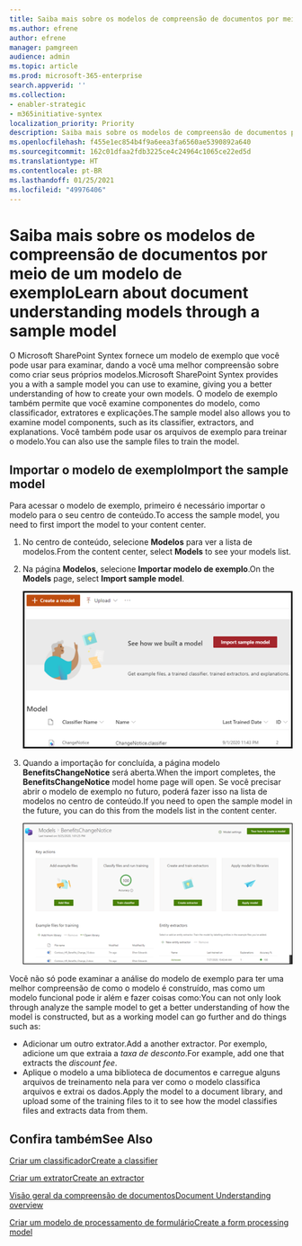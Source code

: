 ```yaml
---
title: Saiba mais sobre os modelos de compreensão de documentos por meio do modelo de exemplo
ms.author: efrene
author: efrene
manager: pamgreen
audience: admin
ms.topic: article
ms.prod: microsoft-365-enterprise
search.appverid: ''
ms.collection:
- enabler-strategic
- m365initiative-syntex
localization_priority: Priority
description: Saiba mais sobre os modelos de compreensão de documentos por meio do modelo de exemplo
ms.openlocfilehash: f455e1ec854b4f9a6eea3fa6560ae5390892a640
ms.sourcegitcommit: 162c01dfaa2fdb3225ce4c24964c1065ce22ed5d
ms.translationtype: HT
ms.contentlocale: pt-BR
ms.lasthandoff: 01/25/2021
ms.locfileid: "49976406"
---
```

# <a name="learn-about-document-understanding-models-through-a-sample-model"></a><span data-ttu-id="c1f43-103">Saiba mais sobre os modelos de compreensão de documentos por meio de um modelo de exemplo</span><span class="sxs-lookup"><span data-stu-id="c1f43-103">Learn about document understanding models through a sample model</span></span>

<span data-ttu-id="c1f43-104">O Microsoft SharePoint Syntex fornece um modelo de exemplo que você pode usar para examinar, dando a você uma melhor compreensão sobre como criar seus próprios modelos.</span><span class="sxs-lookup"><span data-stu-id="c1f43-104">Microsoft SharePoint Syntex provides you a with a sample model you can use to examine, giving you a better understanding of how to create your own models.</span></span> <span data-ttu-id="c1f43-105">O modelo de exemplo também permite que você examine componentes do modelo, como classificador, extratores e explicações.</span><span class="sxs-lookup"><span data-stu-id="c1f43-105">The sample model also allows you to examine model components, such as its classifier, extractors, and explanations.</span></span> <span data-ttu-id="c1f43-106">Você também pode usar os arquivos de exemplo para treinar o modelo.</span><span class="sxs-lookup"><span data-stu-id="c1f43-106">You can also use the sample files to train the model.</span></span>

## <a name="import-the-sample-model"></a><span data-ttu-id="c1f43-107">Importar o modelo de exemplo</span><span class="sxs-lookup"><span data-stu-id="c1f43-107">Import the sample model</span></span>

<span data-ttu-id="c1f43-108">Para acessar o modelo de exemplo, primeiro é necessário importar o modelo para o seu centro de conteúdo.</span><span class="sxs-lookup"><span data-stu-id="c1f43-108">To access the sample model, you need to first import the model to your content center.</span></span>

1. <span data-ttu-id="c1f43-109">No centro de conteúdo, selecione **Modelos** para ver a lista de modelos.</span><span class="sxs-lookup"><span data-stu-id="c1f43-109">From the content center, select **Models** to see your models list.</span></span></br>
2. <span data-ttu-id="c1f43-110">Na página **Modelos**, selecione **Importar modelo de exemplo**.</span><span class="sxs-lookup"><span data-stu-id="c1f43-110">On the **Models** page, select **Import sample model**.</span></span></br>

    ![Importar modelo de exemplo](../media/content-understanding/import-sample-model.png) </br>

3. <span data-ttu-id="c1f43-112">Quando a importação for concluída, a página modelo **BenefitsChangeNotice** será aberta.</span><span class="sxs-lookup"><span data-stu-id="c1f43-112">When the import completes, the **BenefitsChangeNotice** model home page will open.</span></span> <span data-ttu-id="c1f43-113">Se você precisar abrir o modelo de exemplo no futuro, poderá fazer isso na lista de modelos no centro de conteúdo.</span><span class="sxs-lookup"><span data-stu-id="c1f43-113">If you need to open the sample model in the future, you can do this from the models list in the content center.</span></span> </br>

     ![Página inicial de exemplo](../media/content-understanding/sample-home-page.png)</br>

<span data-ttu-id="c1f43-115">Você não só pode examinar a análise do modelo de exemplo para ter uma melhor compreensão de como o modelo é construído, mas como um modelo funcional pode ir além e fazer coisas como:</span><span class="sxs-lookup"><span data-stu-id="c1f43-115">You can not only look through analyze the sample model to get a better understanding of how the model is constructed, but as a working model can go further and do things such as:</span></span>

- <span data-ttu-id="c1f43-116">Adicionar um outro extrator.</span><span class="sxs-lookup"><span data-stu-id="c1f43-116">Add a another extractor.</span></span> <span data-ttu-id="c1f43-117">Por exemplo, adicione um que extraia a *taxa de desconto*.</span><span class="sxs-lookup"><span data-stu-id="c1f43-117">For example, add one that extracts the *discount fee*.</span></span>
- <span data-ttu-id="c1f43-118">Aplique o modelo a uma biblioteca de documentos e carregue alguns arquivos de treinamento nela para ver como o modelo classifica arquivos e extrai os dados.</span><span class="sxs-lookup"><span data-stu-id="c1f43-118">Apply the model to a document library, and upload some of the training files to it to see how the model classifies files and extracts data from them.</span></span>


## <a name="see-also"></a><span data-ttu-id="c1f43-119">Confira também</span><span class="sxs-lookup"><span data-stu-id="c1f43-119">See Also</span></span>
[<span data-ttu-id="c1f43-120">Criar um classificador</span><span class="sxs-lookup"><span data-stu-id="c1f43-120">Create a classifier</span></span>](create-a-classifier.md)

[<span data-ttu-id="c1f43-121">Criar um extrator</span><span class="sxs-lookup"><span data-stu-id="c1f43-121">Create an extractor</span></span>](create-an-extractor.md)

[<span data-ttu-id="c1f43-122">Visão geral da compreensão de documentos</span><span class="sxs-lookup"><span data-stu-id="c1f43-122">Document Understanding overview</span></span>](document-understanding-overview.md)

[<span data-ttu-id="c1f43-123">Criar um modelo de processamento de formulário</span><span class="sxs-lookup"><span data-stu-id="c1f43-123">Create a form processing model</span></span>](create-a-form-processing-model.md)  
